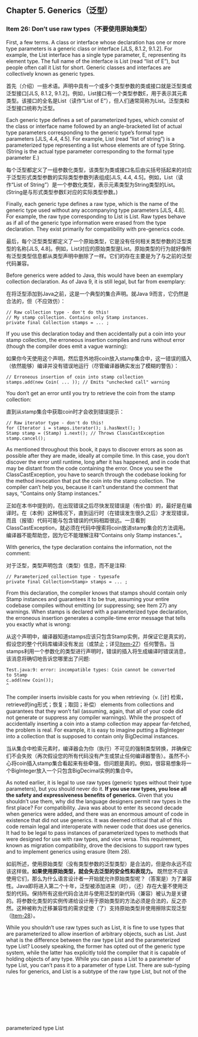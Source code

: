## Chapter 5. Generics（泛型）

### Item 26: Don’t use raw types（不要使用原始类型）

First, a few terms. A class or interface whose declaration has one or more type parameters is a generic class or interface [JLS, 8.1.2, 9.1.2]. For example, the List interface has a single type parameter, E, representing its element type. The full name of the interface is List<E> (read “list of E”), but people often call it List for short. Generic classes and interfaces are collectively known as generic types.

首先（介绍）一些术语。声明中具有一个或多个类型参数的类或接口就是泛型类或泛型接口[JLS, 8.1.2, 9.1.2]。例如，List接口有一个类型参数E，用于表示其元素类型。该接口的全名是List<E>（读作“List of E”），但人们通常简称为List。泛型类和泛型接口统称为泛型。

Each generic type defines a set of parameterized types, which consist of the class or interface name followed by an angle-bracketed list of actual type parameters corresponding to the generic type’s formal type parameters [JLS, 4.4, 4.5]. For example, List<String> (read “list of string”) is a parameterized type representing a list whose elements are of type String. (String is the actual type parameter corresponding to the formal type parameter E.)

每个泛型都定义了一组参数化类型，该类型为类或接口名后由尖括号括起来的对应于泛型形式类型参数的实际类型参数列表组成[JLS, 4.4, 4.5]。例如，List<String>（读作“List of String”）是一个参数化类型，表示元素类型为String类型的List。(String是与形式类型参数E对应的实际类型参数。)

Finally, each generic type defines a raw type, which is the name of the generic type used without any accompanying type parameters [JLS, 4.8]. For example, the raw type corresponding to List<E> is List. Raw types behave as if all of the generic type information were erased from the type declaration. They exist primarily for compatibility with pre-generics code.

最后，每个泛型类型都定义了一个原始类型，它是没有任何相关类型参数的泛型类型的名称[JLS, 4.8]。例如，List<E>对应的原始类型是List。原始类型的行为就好像所有泛型类型信息都从类型声明中删除了一样。它们的存在主要是为了与之前的泛型代码兼容。

Before generics were added to Java, this would have been an exemplary collection declaration. As of Java 9, it is still legal, but far from exemplary:

在将泛型添加到Java之前，这是一个典型的集合声明。就Java 9而言，它仍然是合法的，但（不应效仿）：

```
// Raw collection type - don't do this!
// My stamp collection. Contains only Stamp instances.
private final Collection stamps = ... ;
```

If you use this declaration today and then accidentally put a coin into your stamp collection, the erroneous insertion compiles and runs without error (though the compiler does emit a vague warning):

如果你今天使用这个声明，然后意外地将coin放入stamp集合中，这一错误的插入（依然能够）编译并没有错误地运行（尽管编译器确实发出了模糊的警告）：

```
// Erroneous insertion of coin into stamp collection
stamps.add(new Coin( ... )); // Emits "unchecked call" warning
```

You don’t get an error until you try to retrieve the coin from the stamp collection:

直到从stamp集合中获取coin时才会收到错误提示：

```
// Raw iterator type - don't do this!
for (Iterator i = stamps.iterator(); i.hasNext(); )
Stamp stamp = (Stamp) i.next(); // Throws ClassCastException
stamp.cancel();
```

As mentioned throughout this book, it pays to discover errors as soon as possible after they are made, ideally at compile time. In this case, you don’t discover the error until runtime, long after it has happened, and in code that may be distant from the code containing the error. Once you see the ClassCastException, you have to search through the codebase looking for the method invocation that put the coin into the stamp collection. The compiler can’t help you, because it can’t understand the comment that says, “Contains only Stamp instances.”

正如在本书中提到的，在出现错误之后尽快发现错误是（有价值）的，最好是在编译时。在（本例）这种情况下，直到运行时（在错误发生很久之后）才发现错误，而且（报错）代码可能与包含错误的代码相距很远。一旦看到ClassCastException，就必须在代码中搜索将coin放进stamp集合的方法调用。编译器不能帮助您，因为它不能理解注释“Contains only Stamp instances.”。

With generics, the type declaration contains the information, not the comment:

对于泛型，类型声明包含（类型）信息，而不是注释:

```
// Parameterized collection type - typesafe
private final Collection<Stamp> stamps = ... ;
```

From this declaration, the compiler knows that stamps should contain only Stamp instances and guarantees it to be true, assuming your entire codebase compiles without emitting (or suppressing; see Item 27) any warnings. When stamps is declared with a parameterized type declaration, the erroneous insertion generates a compile-time error message that tells you exactly what is wrong:

从这个声明中，编译器知道stamps应该只包含Stamp实例，并保证它是真实的，假设您的整个代码库编译没有发出（或禁止；详见[Item-27](https://github.com/clxering/Effective-Java-3rd-edition-Chinese-English-bilingual/blob/master/Chapter-5-Item-27-Eliminate-unchecked-warnings.md)）任何警告。当stamps利用一个参数化的类型进行声明时，错误的插入将生成编译时错误消息，该消息将确切地告诉您哪里出了问题:

```
Test.java:9: error: incompatible types: Coin cannot be converted
to Stamp
c.add(new Coin());
^
```

The compiler inserts invisible casts for you when retrieving（v. [计] 检索，retrieve的ing形式；恢复；取回；补偿） elements from collections and guarantees that they won’t fail (assuming, again, that all of your code did not generate or suppress any compiler warnings). While the prospect of accidentally inserting a coin into a stamp collection may appear far-fetched, the problem is real. For example, it is easy to imagine putting a BigInteger into a collection that is supposed to contain only BigDecimal instances.

当从集合中检索元素时，编译器会为你（执行）不可见的强制类型转换，并确保它们不会失败（再次假设您的所有代码没有产生或禁止任何编译器警告）。虽然不小心将coin插入stamp集合看起来有些牵强，但问题是真的。例如，很容易想象将一个BigInteger放入一个只包含BigDecimal实例的集合中。

As noted earlier, it is legal to use raw types (generic types without their type parameters), but you should never do it. **If you use raw types, you lose all the safety and expressiveness benefits of generics.** Given that you shouldn’t use them, why did the language designers permit raw types in the first place? For compatibility. Java was about to enter its second decade when generics were added, and there was an enormous amount of code in existence that did not use generics. It was deemed critical that all of this code remain legal and interoperate with newer code that does use generics. It had to be legal to pass instances of parameterized types to methods that were designed for use with raw types, and vice versa. This requirement, known as migration compatibility, drove the decisions to support raw types and to implement generics using erasure (Item 28).

如前所述，使用原始类型（没有类型参数的泛型类型）是合法的，但是你永远不应该这样做。**如果使用原始类型，就会失去泛型的安全性和表现力。** 既然您不应该使用它们，那么为什么语言设计者一开始就允许原始类型呢？（答案是）为了兼容性。Java即将进入第二个十年，泛型被添加进来（时），（还）存在大量不使用泛型的代码。保持所有这些代码合法并与使用泛型的新代码（兼容）被认为是关键的。将参数化类型的实例传递给设计用于原始类型的方法必须是合法的，反之亦然。这种被称为迁移兼容性的需求促使（了）支持原始类型并使用擦除实现泛型（[Item-28](https://github.com/clxering/Effective-Java-3rd-edition-Chinese-English-bilingual/blob/master/Chapter-5-Item-28-Prefer-lists-to-arrays.md)）。

While you shouldn’t use raw types such as List, it is fine to use types that are parameterized to allow insertion of arbitrary objects, such as List<Object>. Just what is the difference between the raw type List and the parameterized type List<Object>? Loosely speaking, the former has opted out of the generic type system, while the latter has explicitly told the compiler that it is capable of holding objects of any type. While you can pass a List<String> to a parameter of type List, you can’t pass it to a parameter of type List<Object>. There are sub-typing rules for generics, and List<String> is a subtype of the raw type List, but not of the parameterized type List<Object> (Item 28). As a consequence, **you lose type safety if you use a raw type such as List, but not if you use a parameterized type such as List&lt;Object&gt;.**

虽然您不应该使用原始类型（如List），但是可以使用参数化的类型来允许插入任意对象（如List<Object>）。原始类型列表和参数化类型List<Object>之间的区别是什么？粗略地说，前者选择了不使用泛型类型系统，而后者明确地告诉编译器它能够保存任何类型的对象。虽然可以将List<String>传递给类型列表的参数，但不能将其传递给类型List<Object>的参数。泛型有子类型规则，List<String>是原始类型列表的子类型，而不是参数化类型列表<object>（[Item-28](https://github.com/clxering/Effective-Java-3rd-edition-Chinese-English-bilingual/blob/master/Chapter-5-Item-28-Prefer-lists-to-arrays.md)）。因此，**如果使用原始类型（如List），就会失去类型安全性，但如果使用参数化类型（如List&lt;Object&gt;）则不会。**

To make this concrete, consider the following program:

为了使这一点具体化，考虑下面的程序：

```
// Fails at runtime - unsafeAdd method uses a raw type (List)!

public static void main(String[] args) {
  List<String> strings = new ArrayList<>();
  unsafeAdd(strings, Integer.valueOf(42));
  String s = strings.get(0); // Has compiler-generated cast
}

private static void unsafeAdd(List list, Object o) {
  list.add(o);
}
```

This program compiles, but because it uses the raw type List, you get a warning:

该程序将编译，但因为它使用原始类型List，所以您会得到一个警告:

```
Test.java:10: warning: [unchecked] unchecked call to add(E) as a
member of the raw type List
list.add(o);
^
```

And indeed, if you run the program, you get a ClassCastException when the program tries to cast the result of the invocation strings.get(0), which is an Integer, to a String. This is a compiler-generated cast, so it’s normally guaranteed to succeed, but in this case we ignored a compiler warning and paid the price.

实际上，如果您运行程序，当程序试图将调用strings.get(0)的结果转换为字符串时，您会得到一个ClassCastException。这是一个编译器生成的强制类型转换，因此它通常保证会成功，但在本例中，我们忽略了编译器的警告，并为此付出了代价。

If you replace the raw type List with the parameterized type List<Object> in the unsafeAdd declaration and try to recompile the program, you’ll find that it no longer compiles but emits the error message:

如果将unsafeAdd声明中的原始类型List替换为参数化类型List<Object>，并尝试重新编译程序，您会发现它不再编译，而是发出错误消息：

```
Test.java:5: error: incompatible types: List<String> cannot be
converted to List<Object>
unsafeAdd(strings, Integer.valueOf(42));
^
```

You might be tempted to use a raw type for a collection whose element type is unknown and doesn’t matter. For example, suppose you want to write a method that takes two sets and returns the number of elements they have in common. Here’s how you might write such a method if you were new to generics:

对于元素类型未知且无关紧要的集合，您可能会尝试使用原始类型。例如，假设您希望编写一个方法，该方法接受两个集合并返回它们共有的元素数量。如果您是（使用）泛型（的）新手，那么您可以这样编写一个方法:

```
// Use of raw type for unknown element type - don't do this!
static int numElementsInCommon(Set s1, Set s2) {
  int result = 0;
  for (Object o1 : s1)
    if (s2.contains(o1))
  result++;
  return result;
}
```

This method works but it uses raw types, which are dangerous. The safe alternative is to use unbounded wildcard types. If you want to use a generic type but you don’t know or care what the actual type parameter is, you can use a question mark instead. For example, the unbounded wildcard type for the generic type Set<E> is Set<?> (read “set of some type”). It is the most general parameterized Set type, capable of holding any set. Here is how the numElementsInCommon declaration looks with unbounded wildcard types:

这种方法是可行的，但是它使用的是原始类型，这是很危险的。安全的替代方法是使用无界通配符类型。如果您想使用泛型，但不知道或不关心实际的类型参数是什么，那么可以使用问号代替。例如，泛型类型集Set<E>的无界通配符类型是Set<?>(读作“set of some type”)。它是最通用的参数化集合类型，能够容纳任何集合：

```
// Uses unbounded wildcard type - typesafe and flexible
static int numElementsInCommon(Set<?> s1, Set<?> s2) { ... }
```

What is the difference between the unbounded wildcard type Set<?> and the raw type Set? Does the question mark really buy you anything? Not to belabor the point, but the wildcard type is safe and the raw type isn’t. You can put any element into a collection with a raw type, easily corrupting the collection’s type invariant (as demonstrated by the unsafeAdd method on page 119); you can’t put any element (other than null) into a Collection<?>. Attempting to do so will generate a compile-time error message like this:

无界通配符类型Set<?>和原始类型Set之间的区别是什么？问号真的能（起作用吗）？我并不是在强调这一点，但是通配符类型是安全的，而原始类型则不是。可以将任何元素放入具有原始类型的集合中，很容易破坏集合的类型不变量（如上述的unsafeAdd方法所示）；您不能将任何元素（除了null）放入Collection<?>。尝试这样做将生成这样的编译时错误消息:

```
WildCard.java:13: error: incompatible types: String cannot be
converted to CAP#1
c.add("verboten");
^ where CAP#1
is a
fresh type-variable:
CAP#1 extends Object from capture of ?
```

Admittedly this error message leaves something to be desired, but the compiler has done its job, preventing you from corrupting（vt. 使腐烂；使堕落，使恶化） the collection’s type invariant（n. [数] 不变量；[计] 不变式）, whatever its element type may be. Not only can’t you put any element (other than null) into a Collection<?>, but you can’t assume anything about the type of the objects that you get out. If these restrictions are unacceptable, you can use generic methods (Item 30) or bounded wildcard types (Item 31).

无可否认，这个错误消息让人不满意，但是编译器已经完成了它的工作，防止您破坏集合的类型（约束），不管它的元素类型是什么。您不仅不能将任何元素（除null之外）放入Collection<?>，（而且）不能假设你得到的对象的类型。如果这些限制是不可接受的，您可以使用泛型方法（[Item-30](https://github.com/clxering/Effective-Java-3rd-edition-Chinese-English-bilingual/blob/master/Chapter-5-Item-30-Favor-generic-methods.md)）或有界通配符类型（[Item-31](https://github.com/clxering/Effective-Java-3rd-edition-Chinese-English-bilingual/blob/master/Chapter-5-Item-31-Use-bounded-wildcards-to-increase-API-flexibility.md)）。

There are a few minor exceptions to the rule that you should not use raw types. **You must use raw types in class literals.** The specification does not permit the use of parameterized types (though it does permit array types and primitive types) [JLS, 15.8.2]. In other words, List.class, String[].class, and int.class are all legal, but List<String>.class and List<?>.class are not.

对于不应该使用原始类型的规则，有一些小的例外。**必须在类文字中使用原始类型。** 该规范不允许使用参数化类型（尽管它允许数组类型和基本类型）[JLS, 15.8.2]。换句话说，List.class，String[].class和int.class都是合法的，但是List<String>.class和List<?>.class不是。

A second exception to the rule concerns the instanceof operator. Because generic type information is erased at runtime, it is illegal to use the instanceof operator on parameterized types other than unbounded wildcard types. The use of unbounded wildcard types in place of raw types does not affect the behavior of the instanceof operator in any way. In this case, the angle brackets and question marks are just noise. **This is the preferred way to use the instanceof operator with generic types:**

规则的第二个例外是instanceof运算符。由于泛型类型信息在运行时被删除，因此在非无界通配符类型之外的参数化类型上使用instanceof操作符是非法的。使用无界通配符类型代替原始类型不会以任何方式影响instanceof运算符的行为。在这种情况下，尖括号和问号只是（多余的）。**（下面的例子）是使用通用类型instanceof运算符的首选方法:**

```
// Legitimate use of raw type - instanceof operator
if (o instanceof Set) { // Raw type
Set<?> s = (Set<?>) o; // Wildcard type
...
}
```

Note that once you’ve determined that o is a Set, you must cast it to the wildcard type Set<?>, not the raw type Set. This is a checked cast, so it will not cause a compiler warning.

注意，一旦确定o是一个Set，就必须将其转换为通配符类型Set<?>，而不是原始类型Set。这是一个（经过检查的）强制类型转换，所以不会引起编译器警告。

In summary, using raw types can lead to exceptions at runtime, so don’t use them. They are provided only for compatibility and interoperability with legacy code that predates the introduction of generics. As a quick review, Set<Object> is a parameterized type representing a set that can contain objects of any type, Set<?> is a wildcard（n. 通配符） type representing（v. 代表；表示，表现） a set that can contain only objects of some unknown type, and Set is a raw type, which opts out of the generic type system. The first two are safe, and the last is not.

总之，使用原始类型可能会在运行时导致异常，所以不要（轻易）使用它们。它们仅用于与引入泛型之前的遗留代码进行兼容和互操作。快速回顾一下，Set<Object>是一个参数化类型，表示可以包含任何类型的对象的集合，Set<?>是一个通配符类型，表示只能包含某种未知类型的对象的集合，Set是一个原始类型，它选择了泛型类型系统。前两个是安全的，后一个就不安全了。

For quick reference, the terms introduced in this item (and a few introduced later in this chapter) are summarized in the following table:

为了（便于）参考，本条目中介绍的术语（以及后面将要介绍的一些术语）总结如下表:

|    Term    |       Example       |      Item     |
|:-------:|:-------:|:-------:|
|   Parameterized type  |     List<String>    |   [Item-26](https://github.com/clxering/Effective-Java-3rd-edition-Chinese-English-bilingual/blob/master/Chapter-5-Item-26-Do-not-use-raw-types.md)   |
|   Actual type parameter  |     String    |   [Item-26](https://github.com/clxering/Effective-Java-3rd-edition-Chinese-English-bilingual/blob/master/Chapter-5-Item-26-Do-not-use-raw-types.md)   |
|   Generic type  |     List<E>    |   [Item-26](https://github.com/clxering/Effective-Java-3rd-edition-Chinese-English-bilingual/blob/master/Chapter-5-Item-26-Do-not-use-raw-types.md), [Item-29](https://github.com/clxering/Effective-Java-3rd-edition-Chinese-English-bilingual/blob/master/Chapter-5-Item-29-Favor-generic-types.md)   |
|   Formal type parameter  |     E    |   [Item-26](https://github.com/clxering/Effective-Java-3rd-edition-Chinese-English-bilingual/blob/master/Chapter-5-Item-26-Do-not-use-raw-types.md)   |
|   Unbounded wildcard type  |     List<?>    |   [Item-26](https://github.com/clxering/Effective-Java-3rd-edition-Chinese-English-bilingual/blob/master/Chapter-5-Item-26-Do-not-use-raw-types.md)   |
|   Raw type  |     List    |   [Item-26](https://github.com/clxering/Effective-Java-3rd-edition-Chinese-English-bilingual/blob/master/Chapter-5-Item-26-Do-not-use-raw-types.md)   |
|   Bounded type parameter  |     &lt;E extends Number&gt;    |   [Item-29](https://github.com/clxering/Effective-Java-3rd-edition-Chinese-English-bilingual/blob/master/Chapter-5-Item-29-Favor-generic-types.md)   |
|   Recursive type bound  |     <T extends Comparable<T>>    |   [Item-30](https://github.com/clxering/Effective-Java-3rd-edition-Chinese-English-bilingual/blob/master/Chapter-5-Item-30-Favor-generic-methods.md)   |
|   Bounded wildcard type  |     List<? extends Number>    |   [Item-31](https://github.com/clxering/Effective-Java-3rd-edition-Chinese-English-bilingual/blob/master/Chapter-5-Item-31-Use-bounded-wildcards-to-increase-API-flexibility.md)   |
|   Generic method  |     static <E> List<E> asList(E[] a)    |   [Item-30](https://github.com/clxering/Effective-Java-3rd-edition-Chinese-English-bilingual/blob/master/Chapter-5-Item-30-Favor-generic-methods.md)   |
|   Type token  |     String.class    |   [Item-33](https://github.com/clxering/Effective-Java-3rd-edition-Chinese-English-bilingual/blob/master/Chapter-5-Item-33-Consider-typesafe-heterogeneous-containers.md)   |
